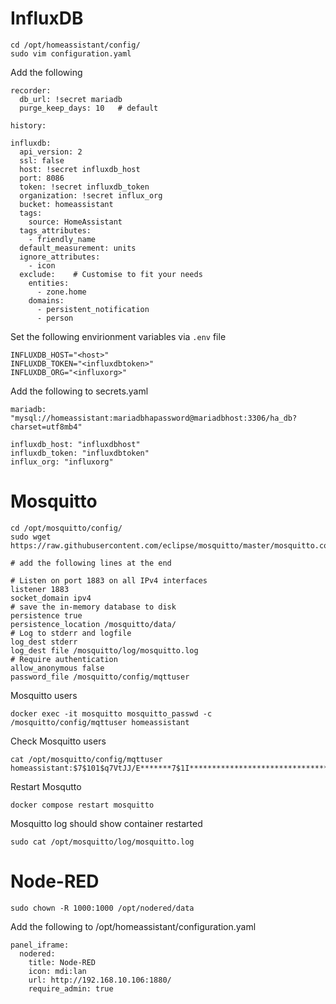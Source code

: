 # InfluxDB
```
cd /opt/homeassistant/config/
sudo vim configuration.yaml
```

Add the following
```
recorder:
  db_url: !secret mariadb
  purge_keep_days: 10   # default

history:

influxdb:
  api_version: 2
  ssl: false
  host: !secret influxdb_host
  port: 8086
  token: !secret influxdb_token
  organization: !secret influx_org
  bucket: homeassistant
  tags:
    source: HomeAssistant
  tags_attributes:
    - friendly_name
  default_measurement: units
  ignore_attributes:
    - icon
  exclude:    # Customise to fit your needs
    entities:
      - zone.home
    domains:
      - persistent_notification
      - person
```

Set the following envirionment variables via `.env` file
```
INFLUXDB_HOST="<host>"
INFLUXDB_TOKEN="<influxdbtoken>"
INFLUXDB_ORG="<influxorg>"
```

Add the following to secrets.yaml
```
mariadb: "mysql://homeassistant:mariadbhapassword@mariadbhost:3306/ha_db?charset=utf8mb4"

influxdb_host: "influxdbhost"
influxdb_token: "influxdbtoken"
influx_org: "influxorg"
```

# Mosquitto
```
cd /opt/mosquitto/config/
sudo wget https://raw.githubusercontent.com/eclipse/mosquitto/master/mosquitto.conf
```

```
# add the following lines at the end

# Listen on port 1883 on all IPv4 interfaces
listener 1883
socket_domain ipv4
# save the in-memory database to disk
persistence true
persistence_location /mosquitto/data/
# Log to stderr and logfile
log_dest stderr
log_dest file /mosquitto/log/mosquitto.log
# Require authentication
allow_anonymous false
password_file /mosquitto/config/mqttuser
```

Mosquitto users
```
docker exec -it mosquitto mosquitto_passwd -c /mosquitto/config/mqttuser homeassistant
```

Check Mosquitto users
```
cat /opt/mosquitto/config/mqttuser
homeassistant:$7$101$q7VtJJ/E*******7$1I******************************************b/G**************************************A==
```

Restart Mosqutto
```
docker compose restart mosquitto
```

Mosquitto log should show container restarted
```
sudo cat /opt/mosquitto/log/mosquitto.log
```

# Node-RED
```
sudo chown -R 1000:1000 /opt/nodered/data
```

Add the following to /opt/homeassistant/configuration.yaml
```
panel_iframe:
  nodered:
    title: Node-RED
    icon: mdi:lan
    url: http://192.168.10.106:1880/
    require_admin: true
```

